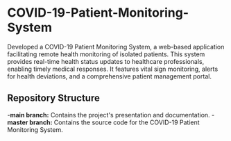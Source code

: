 # COVID-19-Patient-Monitoring-System
Developed a COVID-19 Patient Monitoring System, a web-based application facilitating remote health monitoring of isolated patients. This system provides real-time health status updates to healthcare professionals, enabling timely medical responses. It features vital sign monitoring, alerts for health deviations, and a comprehensive patient management portal.
## Repository Structure
-**main branch:**
Contains the project's presentation and documentation.
-**master branch:**
Contains the source code for the COVID-19 Patient Monitoring System.
